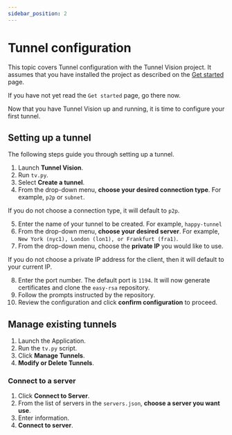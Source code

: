 ```yaml
---
sidebar_position: 2
---
```


# Tunnel configuration

<!--This documentation is worded for a GUI, not console based application.-->

This topic covers Tunnel configuration with the Tunnel Vision project. It
assumes that you have installed the project as described on the [Get
started](./installation.html) page.

If you have not yet read the `Get started` page, go there now.

Now that you have Tunnel Vision up and running, it is time to configure your
first tunnel.

## Setting up a tunnel

The following steps guide you through setting up a tunnel.

1. Launch **Tunnel Vision**.
2. Run `tv.py`.
3. Select **Create a tunnel**.
4. From the drop-down menu, **choose your desired connection type**. For example,
   `p2p` or `subnet`.

If you do not choose a connection type, it will default to `p2p`.

5. Enter the name of your tunnel to be created. For example, `happy-tunnel`
6. From the drop-down menu, **choose your desired server**. For example, `New
   York (nyc1), London (lon1), or Frankfurt (fra1)`.
7. From the drop-down menu, choose the **private IP** you would like to use.

If you do not choose a private IP address for the client, then it will default
to your current IP.

8. Enter the port number. The default port is `1194`. It will now generate
   certificates and clone the `easy-rsa` repository.
9. Follow the prompts instructed by the repository.
10. Review the configuration and click **confirm configuration** to proceed.

## Manage existing tunnels

1. Launch the Application.
2. Run the `tv.py` script.
3. Click **Manage Tunnels**.
4. **Modify or Delete Tunnels**.

### Connect to a server

1. Click **Connect to Server**.
2. From the list of servers in the `servers.json`, **choose a server you want
   use**.
3. Enter information.
4. **Connect to server**.


<!-- Managing Existing Tunnels

    Launch the Application: Run the tv.py script.
    Select "Manage Tunnels": Choose the option to manage existing tunnels.
    Modify or Delete Tunnels: Follow the prompts to modify or delete existing tunnels as needed.

Connecting to Servers

    Select "Connect to Server": From the main menu, choose the option to connect to a server.
    Choose a Server: Select a server from the servers.json file.
    Enter Credentials: If required, enter the necessary credentials to establish the connection. -->
